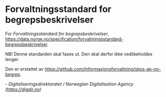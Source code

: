# Forvaltningsstandard for begrepsbeskrivelser

For _Forvaltningsstandard for begrepsbeskrivelser_, https://data.norge.no/specification/forvaltningsstandard-begrepsbeskrivelser.

NB! Denne standarden skal fases ut. Den skal derfor ikke vedlikeholdes lenger. 

Den er erstattet av https://github.com/Informasjonsforvaltning/skos-ap-no-begrep.


\- _Digitaliseringsdirektoratet / Norwegian Digitalisation Agency (https://digdir.no)_
